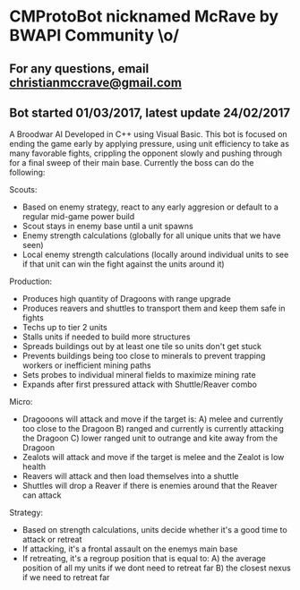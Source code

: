 # CMProtoBot nicknamed McRave by BWAPI Community \o/
## For any questions, email christianmccrave@gmail.com
## Bot started 01/03/2017, latest update 24/02/2017

A Broodwar AI Developed in C++ using Visual Basic. This bot is focused on ending the game early by applying pressure, using unit efficiency to take as many favorable fights, crippling the opponent slowly and pushing through for a final sweep of their main base. Currently the boss can do the following:

Scouts:
- Based on enemy strategy, react to any early aggresion or default to a regular mid-game power build
- Scout stays in enemy base until a unit spawns
- Enemy strength calculations (globally for all unique units that we have seen)
- Local enemy strength calculations (locally around individual units to see if that unit can win the fight against the units around it)

Production:
- Produces high quantity of Dragoons with range upgrade
- Produces reavers and shuttles to transport them and keep them safe in fights
- Techs up to tier 2 units
- Stalls units if needed to build more structures
- Spreads buildings out by at least one tile so units don't get stuck
- Prevents buildings being too close to minerals to prevent trapping workers or inefficient mining paths
- Sets probes to individual mineral fields to maximize mining rate
- Expands after first pressured attack with Shuttle/Reaver combo

Micro:
- Dragooons will attack and move if the target is:
  A) melee and currently too close to the Dragoon
  B) ranged and currently is currently attacking the Dragoon
  C) lower ranged unit to outrange and kite away from the Dragoon
- Zealots will attack and move if the target is melee and the Zealot is low health
- Reavers will attack and then load themselves into a shuttle
- Shuttles will drop a Reaver if there is enemies around that the Reaver can attack

Strategy:
- Based on strength calculations, units decide whether it's a good time to attack or retreat
- If attacking, it's a frontal assault on the enemys main base
- If retreating, it's a regroup position that is equal to:
  A) the average position of all my units if we dont need to retreat far
  B) the closest nexus if we need to retreat far

